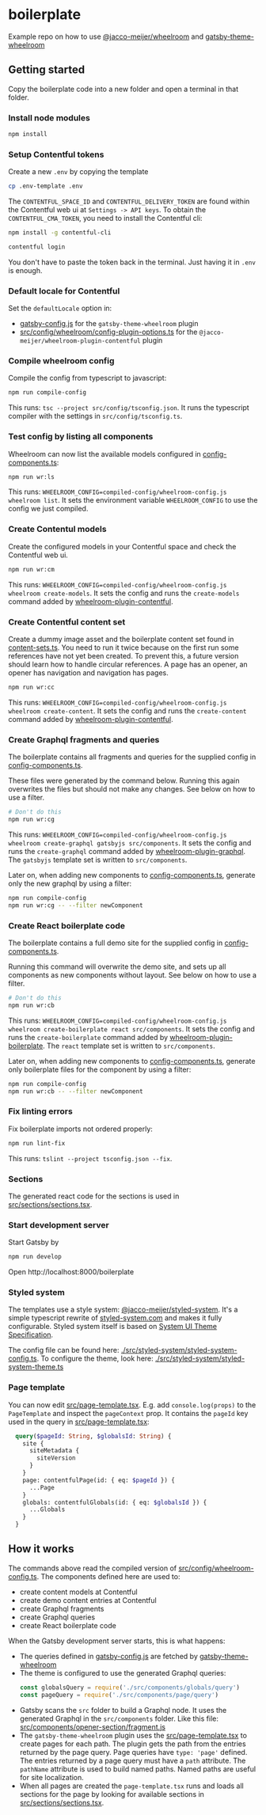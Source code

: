 # boilerplate

Example repo on how to use
[@jacco-meijer/wheelroom](https://www.npmjs.com/package/@jacco-meijer/wheelroom)
and
[gatsby-theme-wheelroom](https://www.npmjs.com/package/gatsby-theme-wheelroom)

## Getting started

Copy the boilerplate code into a new folder and open a terminal in that folder.

### Install node modules

```bash
npm install
```

### Setup Contentful tokens

Create a new `.env` by copying the template

```bash
cp .env-template .env
```

The `CONTENTFUL_SPACE_ID` and `CONTENTFUL_DELIVERY_TOKEN` are found within the
Contentful web ui at `Settings -> API keys`. To obtain the
`CONTENTFUL_CMA_TOKEN`, you need to install the Contentful cli:

```bash
npm install -g contentful-cli
```

```bash
contentful login
```

You don't have to paste the token back in the terminal. Just having it in `.env`
is enough.


### Default locale for Contentful

Set the `defaultLocale` option in:

- [gatsby-config.js](gatsby-config.js) for the `gatsby-theme-wheelroom` plugin
- [src/config/wheelroom/config-plugin-options.ts](./src/config/wheelroom/config-plugin-options.ts) for the
  `@jacco-meijer/wheelroom-plugin-contentful` plugin


### Compile wheelroom config

Compile the config from typescript to javascript:

```bash
npm run compile-config
```

This runs: `tsc --project src/config/tsconfig.json`. It runs the
typescript compiler with the settings in `src/config/tsconfig.ts`.


### Test config by listing all components

Wheelroom can now list the available models configured in [config-components.ts](./src/config/wheelroom/config-components.ts):

```bash
npm run wr:ls
```

This runs: `WHEELROOM_CONFIG=compiled-config/wheelroom-config.js wheelroom list`.
It sets the environment variable `WHEELROOM_CONFIG` to use the config we
just compiled.


### Create Contentul models

Create the configured models in your Contentful space and check the Contentful
web ui.

```bash
npm run wr:cm
```

This runs: `WHEELROOM_CONFIG=compiled-config/wheelroom-config.js wheelroom create-models`.
It sets the config and runs the `create-models` command added by
[wheelroom-plugin-contentful](https://www.npmjs.com/package/@jacco-meijer/wheelroom-plugin-contentful).


### Create Contentful content set

Create a dummy image asset and the boilerplate content set found in
[content-sets.ts](./src/config/plugin-contentful/content-sets.ts). You need to run it twice
because on the first run some references have not yet been created. To prevent
this, a future version should learn how to handle circular references. A page
has an opener, an opener has navigation and navigation has pages.

```bash
npm run wr:cc
```

This runs: `WHEELROOM_CONFIG=compiled-config/wheelroom-config.js wheelroom create-content`.
It sets the config and runs the `create-content` command added by
[wheelroom-plugin-contentful](https://www.npmjs.com/package/@jacco-meijer/wheelroom-plugin-contentful).


### Create Graphql fragments and queries

The boilerplate contains all fragments and queries for the supplied config in [config-components.ts](./src/config/wheelroom/config-components.ts).

These files were generated by the command below. Running this again overwrites
the files but should not make any changes. See below on how to use a filter.

```bash
# Don't do this
npm run wr:cg
```

This runs: `WHEELROOM_CONFIG=compiled-config/wheelroom-config.js wheelroom create-graphql gatsbyjs src/components`.
It sets the config and runs the `create-graphql` command added by
[wheelroom-plugin-graphql](https://www.npmjs.com/package/@jacco-meijer//wheelroom-plugin-graphql).
The `gatsbyjs` template set is written to `src/components`.

Later on, when adding new components to
[config-components.ts](./src/config/wheelroom/config-components.ts), generate
only the new graphql by using a filter:

```bash
npm run compile-config
npm run wr:cg -- --filter newComponent
```


### Create React boilerplate code

The boilerplate contains a full demo site for the supplied config in [config-components.ts](./src/config/wheelroom/config-components.ts).

Running this command will overwrite the demo site, and sets up all components as
new components without layout. See below on how to use a filter.

```bash
# Don't do this
npm run wr:cb
```

This runs: `WHEELROOM_CONFIG=compiled-config/wheelroom-config.js wheelroom create-boilerplate react src/components`.
It sets the config and runs the `create-boilerplate` command added by
[wheelroom-plugin-boilerplate](https://www.npmjs.com/package/@jacco-meijer/wheelroom-plugin-boilerplate).
The `react` template set is written to `src/components`.

Later on, when adding new components to
[config-components.ts](./src/config/wheelroom/config-components.ts), generate
only boilerplate files for the component by using a filter:

```bash
npm run compile-config
npm run wr:cb -- --filter newComponent
```


### Fix linting errors

Fix boilerplate imports not ordered properly:

```bash
npm run lint-fix
```

This runs: `tslint --project tsconfig.json --fix`.

### Sections

The generated react code for the sections is used in [src/sections/sections.tsx](./src/sections/sections.tsx).

### Start development server

Start Gatsby by

```bash
npm run develop
```

Open http://localhost:8000/boilerplate

### Styled system

The templates use a style system: [@jacco-meijer/styled-system](https://www.npmjs.com/package/@jacco-meijer/styled-system). It's a simple typescript rewrite of [styled-system.com](https://styled-system.com) and makes it fully configurable. Styled system itself is based on [System UI Theme Specification](https://system-ui.com/theme/).

The config file can be found here: [./src/styled-system/styled-system-config.ts](./src/styled-system/styled-system-config.ts). To configure the theme, look here: [./src/styled-system/styled-system-theme.ts](./src/styled-system/styled-system-theme.ts)


### Page template

You can now edit [src/page-template.tsx](src/page-template.tsx). E.g. add
`console.log(props)` to the `PageTemplate` and inspect the `pageContext` prop.
It contains the `pageId` key used in the query in [src/page-template.tsx](src/page-template.tsx):

```graphql
  query($pageId: String, $globalsId: String) {
    site {
      siteMetadata {
        siteVersion
      }
    }
    page: contentfulPage(id: { eq: $pageId }) {
      ...Page
    }
    globals: contentfulGlobals(id: { eq: $globalsId }) {
      ...Globals
    }
  }
```

## How it works

The commands above read the compiled version of
[src/config/wheelroom-config.ts](./src/config/wheelroom-config.ts). The
components defined here are used to:

- create content models at Contentful
- create demo content entries at Contentful
- create Graphql fragments
- create Graphql queries
- create React boilerplate code

When the Gatsby development server starts, this is what happens:

- The queries defined in [gatsby-config.js](gatsby-config.js) are fetched by
  [gatsby-theme-wheelroom](https://www.npmjs.com/package/gatsby-theme-wheelroom)
- The theme is configured to use the generated Graphql queries:
  ```javascript
  const globalsQuery = require('./src/components/globals/query')
  const pageQuery = require('./src/components/page/query')
  ```
- Gatsby scans the `src` folder to build a Graphql node. It uses the generated Graphql in the
  `src/components` folder. Like this file:
  [src/components/opener-section/fragment.js](./src/components/opener-section/fragment.js)
- The `gatsby-theme-wheelroom` plugin uses the
  [src/page-template.tsx](src/page-template.tsx) to create pages for each path.
  The plugin gets the path from the entries returned by the page query. Page
  queries have `type: 'page'` defined. The entries returned by a page query must
  have a `path` attribute. The `pathName` attribute is used to build named
  paths. Named paths are useful for site localization.
- When all pages are created the `page-template.tsx` runs and loads all sections
  for the page by looking for available sections in
  [src/sections/sections.tsx](./src/sections/sections.tsx).

